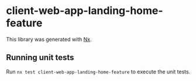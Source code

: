 # client-web-app-landing-home-feature

This library was generated with [Nx](https://nx.dev).

## Running unit tests

Run `nx test client-web-app-landing-home-feature` to execute the unit tests.
